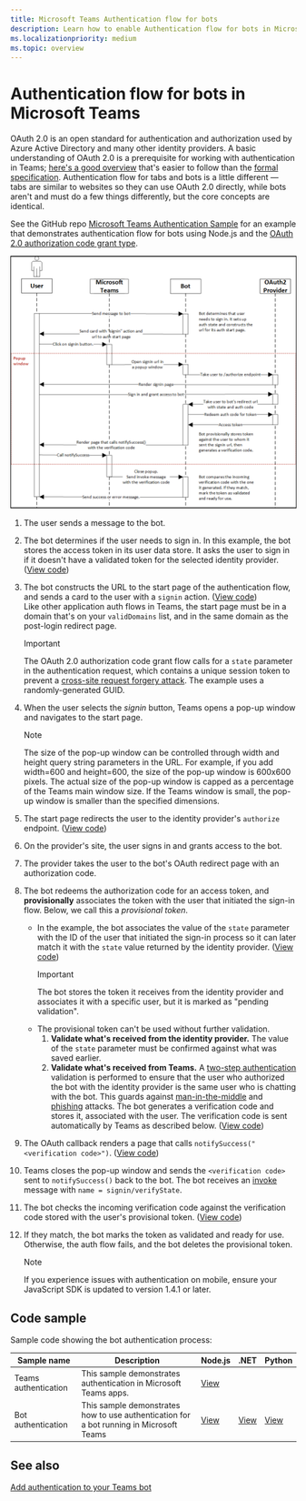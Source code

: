 ```yaml
---
title: Microsoft Teams Authentication flow for bots
description: Learn how to enable Authentication flow for bots in Microsoft Teams bot app and its  Code sample.
ms.localizationpriority: medium
ms.topic: overview
---
```


# Authentication flow for bots in Microsoft Teams

OAuth 2.0 is an open standard for authentication and authorization used by Azure Active Directory and many other identity providers. A basic understanding of OAuth 2.0 is a prerequisite for working with authentication in Teams; [here's a good overview](https://aaronparecki.com/oauth-2-simplified/) that's easier to follow than the [formal specification](https://oauth.net/2/). Authentication flow for tabs and bots is a little different — tabs are similar to websites so they can use OAuth 2.0 directly, while bots aren't and must do a few things differently, but the core concepts are identical.

See the GitHub repo [Microsoft Teams Authentication Sample](https://github.com/OfficeDev/Microsoft-Teams-Samples/tree/main/samples/app-auth/nodejs)
for an example that demonstrates authentication flow for bots using Node.js and the [OAuth 2.0 authorization code grant type](https://oauth.net/2/grant-types/authorization-code/).

![Bot authentication sequence diagram](../../../assets/images/authentication/bot_auth_sequence_diagram.png)

1. The user sends a message to the bot.
2. The bot determines if the user needs to sign in.
   In this example, the bot stores the access token in its user data store. It asks the user to sign in if it doesn't have a validated token for the selected identity provider. ([View code](https://github.com/OfficeDev/microsoft-teams-sample-auth-node/blob/469952a26d618dbf884a3be53c7d921cc580b1e2/src/utils/AuthenticationUtils.ts#L58-L76))
3. The bot constructs the URL to the start page of the authentication flow, and sends a card to the user with a `signin` action. ([View code](https://github.com/OfficeDev/microsoft-teams-sample-auth-node/blob/469952a26d618dbf884a3be53c7d921cc580b1e2/src/dialogs/BaseIdentityDialog.ts#L160-L190))</br>
    Like other application auth flows in Teams, the start page must be in a domain that's on your `validDomains` list, and in the same domain as the post-login redirect page.
    > [!IMPORTANT]
    > The OAuth 2.0 authorization code grant flow calls for a `state` parameter in the authentication request, which contains a unique session token to prevent a [cross-site request forgery attack](https://en.wikipedia.org/wiki/Cross-site_request_forgery). The example uses a randomly-generated GUID.
4. When the user selects the *signin* button, Teams opens a pop-up window and navigates to the start page.
   > [!NOTE]
   > The size of the pop-up window can be controlled through width and height query string parameters in the URL. For example, if you add width=600 and height=600, the size of the pop-up window is 600x600 pixels. The actual size of the pop-up window is capped as a percentage of the Teams main window size. If the Teams window is small, the pop-up window is smaller than the specified dimensions.

5. The start page redirects the user to the identity provider's `authorize` endpoint. ([View code](https://github.com/OfficeDev/microsoft-teams-sample-auth-node/blob/469952a26d618dbf884a3be53c7d921cc580b1e2/public/html/auth-start.html#L51-L56))
6. On the provider's site, the user signs in and grants access to the bot.
7. The provider takes the user to the bot's OAuth redirect page with an authorization code.
8. The bot redeems the authorization code for an access token, and **provisionally** associates the token with the user that initiated the sign-in flow. Below, we call this a *provisional token*.
    * In the example, the bot associates the value of the `state` parameter with the ID of the user that initiated the sign-in process so it can later match it with the `state` value returned by the identity provider. ([View code](https://github.com/OfficeDev/microsoft-teams-sample-auth-node/blob/469952a26d618dbf884a3be53c7d921cc580b1e2/src/AuthBot.ts#L70-L99))
      > [!IMPORTANT]
      > The bot stores the token it receives from the identity provider and associates it with a specific user, but it is marked as "pending validation".
    * The provisional token can't be used without further validation.
      1. **Validate what's received from the identity provider.** The value of the `state` parameter must be confirmed against what was saved earlier.
      1. **Validate what's received from Teams.** A [two-step authentication](https://en.wikipedia.org/wiki/Man-in-the-middle_attack) validation is performed to ensure that the user who authorized the bot with the identity provider is the same user who is chatting with the bot. This guards against [man-in-the-middle](https://en.wikipedia.org/wiki/Man-in-the-middle_attack) and [phishing](https://en.wikipedia.org/wiki/Phishing) attacks. The bot generates a verification code and stores it, associated with the user. The verification code is sent automatically by Teams as described below. ([View code](https://github.com/OfficeDev/microsoft-teams-sample-auth-node/blob/469952a26d618dbf884a3be53c7d921cc580b1e2/src/AuthBot.ts#L100-L113))
9. The OAuth callback renders a page that calls `notifySuccess("<verification code>")`. ([View code](https://github.com/OfficeDev/microsoft-teams-sample-auth-node/blob/master/src/views/oauth-callback-success.hbs))
10. Teams closes the pop-up window and sends the `<verification code>` sent to `notifySuccess()` back to the bot. The bot receives an [invoke](/bot-framework/dotnet/bot-builder-dotnet-activities#invoke) message with `name = signin/verifyState`.
11. The bot checks the incoming verification code against the verification code stored with the user's provisional token. ([View code](https://github.com/OfficeDev/microsoft-teams-sample-auth-node/blob/469952a26d618dbf884a3be53c7d921cc580b1e2/src/dialogs/BaseIdentityDialog.ts#L127-L140))
12. If they match, the bot marks the token as validated and ready for use. Otherwise, the auth flow fails, and the bot deletes the provisional token.

    > [!NOTE]
    > If you experience issues with authentication on mobile, ensure your JavaScript SDK is updated to version 1.4.1 or later.

## Code sample

Sample code showing the bot authentication process:

| **Sample name** | **Description** | **Node.js** | **.NET** | **Python** |
|-----------------|----------------|--------------|----------|-----------|
| Teams authentication | This sample demonstrates authentication in Microsoft Teams apps. | [View](https://github.com/OfficeDev/microsoft-teams-sample-auth-node) | | |
| Bot authentication | This sample demonstrates how to use authentication for a bot running in Microsoft Teams | [View](https://github.com/microsoft/BotBuilder-Samples/tree/main/samples/javascript_nodejs/46.teams-auth) | [View](https://github.com/microsoft/BotBuilder-Samples/tree/main/samples/csharp_dotnetcore/46.teams-auth) | [View](https://github.com/microsoft/BotBuilder-Samples/tree/main/samples/python/46.teams-auth)

## See also

[Add authentication to your Teams bot](add-authentication.md)
